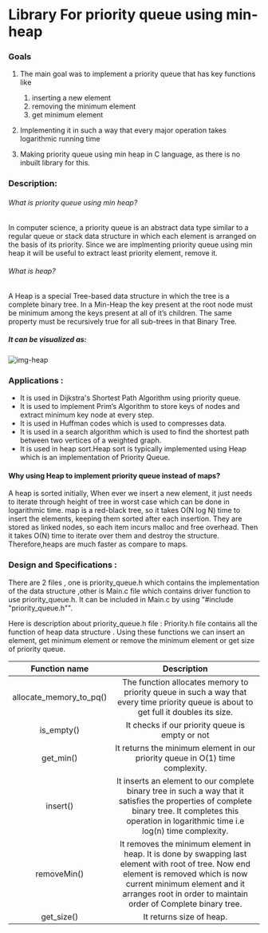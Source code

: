 # Library For priority queue using min-heap
### Goals 
1) The main goal was to implement a priority queue that has key functions like
      1) inserting a new element
      2) removing the minimum element 
      3) get minimum element

2) Implementing it in such a way that every major operation takes logarithmic running time 
3) Making priority queue using min heap in C language, as there is no inbuilt library for this. 

### Description:

###### What is priority queue using min heap?

In computer science, a priority queue is an abstract data type similar to a regular queue or stack data structure in which each element is arranged on the basis of its priority.
Since we are implmenting priority queue using min heap it will be useful to extract least priority element, remove it.<br>

###### What is heap?
A Heap is a special Tree-based data structure in which the tree is a complete binary tree.
 In a Min-Heap the key present at the root node must be minimum among the keys present at all of it’s children. The same property must be recursively true for all sub-trees in that Binary Tree.



##### It can be visualized as: 

![img-heap](https://www.techiedelight.com/wp-content/uploads/2016/11/Min-Max-Heap.png)

### Applications :

- It is used in Dijkstra's Shortest Path Algorithm using priority queue.
- It is used to implement Prim’s Algorithm to store keys of nodes and extract minimum key node at every step.
- It is used in Huffman codes which is used to compresses data.
- It is used in a search algorithm which is used to find the shortest path between two vertices of a weighted graph.
- It is used in heap sort.Heap sort is typically implemented using Heap which is an implementation of Priority Queue.

#### Why using Heap to implement priority queue instead of maps?

A heap is sorted initially, When ever we insert a new element, it just needs to iterate through height of tree 
in worst case which can be done in logarithmic time.
map is a red-black tree, so it takes O(N log N) time to insert the elements, keeping them sorted after each insertion. They are stored as linked nodes, so each item incurs malloc and free overhead. Then it takes O(N) time to iterate over them and destroy the structure.
Therefore,heaps are much faster as compare to maps.


### Design and Specifications :

There are 2 files , one is priority_queue.h which contains the implementation of the data structure ,other is Main.c file which contains driver function to use priority_queue.h.
It can be included in Main.c by using "#include "priority_queue.h"".

Here is description about priority_queue.h file :
Priority.h file contains all the function of heap data structure . Using these functions we can insert an element, get minimum element or remove the minimum element or get size of priority queue.

| Function name | Description |                                                  
| :---: | :---: |
| allocate_memory_to_pq() | The function allocates memory to priority queue in such a way that every time priority queue is about to get full it doubles its size.|
|is_empty()| It checks if our priority queue is empty or not|
|get_min()| It returns the minimum element in our priority queue in O(1) time complexity.|
|insert()| It inserts an element to our complete binary tree in such a way that it satisfies the properties of complete binary tree. It completes this operation in logarithmic time i.e log(n) time complexity.|
|removeMin()| It removes the minimum element in heap. It is done by swapping last element with root of tree. Now end element is removed which is now current minimum element and it arranges root in order to  maintain order of Complete binary tree.|
|get_size()| It returns size of heap.|
   





